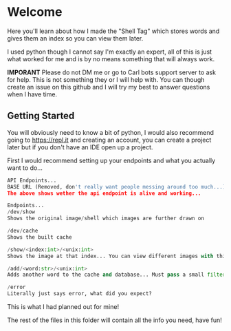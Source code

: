 # Welcome

Here you'll learn about how I made the "Shell Tag" which stores words and gives them an index so you can view them later.

I used python though I cannot say I'm exactly an expert, all of this is just what worked for me and is by no means something that will always work.

**IMPORANT**
Please do not DM me or go to Carl bots support server to ask for help. This is not something they or I will help with. You can though create an issue on this github and I will try my best to answer questions when I have time.

## Getting Started
You will obviously need to know a bit of python, I would also recommend going to https://repl.it and creating an account, you can create a project later but if you don't have an IDE open up a project.

First I would recommend setting up your endpoints and what you actually want to do...

```py
API Endpoints... 
BASE URL (Removed, don't really want people messing around too much...)
The above shows wether the api endpoint is alive and working...

Endpoints...
/dev/show
Shows the original image/shell which images are further drawn on

/dev/cache
Shows the built cache

/show/<index:int>/<unix:int>
Shows the image at that index... You can view different images with this, integer input

/add/<word:str>/<unix:int>
Adds another word to the cache and database... Must pass a small filter before being shown 

/error
Literally just says error, what did you expect?
```

This is what I had planned out for mine!

The rest of the files in this folder will contain all the info you need, have fun!